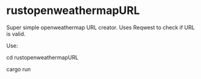# rustopenweathermapURL
Super simple openweathermap URL creator. Uses Reqwest to check if URL is valid.


Use:


cd rustopenweathermapURL


cargo run

